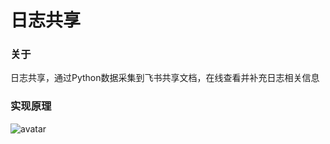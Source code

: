 # 日志共享
### 关于
日志共享，通过Python数据采集到飞书共享文档，在线查看并补充日志相关信息
### 实现原理
![avatar](http://assets.processon.com/chart_image/600a39b7f346fb614c470135.png)
